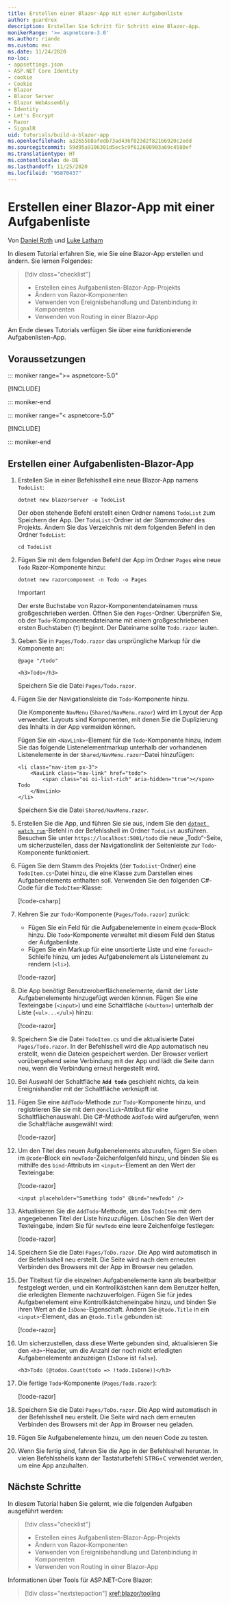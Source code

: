```yaml
---
title: Erstellen einer Blazor-App mit einer Aufgabenliste
author: guardrex
description: Erstellen Sie Schritt für Schritt eine Blazor-App.
monikerRange: '>= aspnetcore-3.0'
ms.author: riande
ms.custom: mvc
ms.date: 11/24/2020
no-loc:
- appsettings.json
- ASP.NET Core Identity
- cookie
- Cookie
- Blazor
- Blazor Server
- Blazor WebAssembly
- Identity
- Let's Encrypt
- Razor
- SignalR
uid: tutorials/build-a-blazor-app
ms.openlocfilehash: a32655b8afedb73ad436f023d2f821b6920c2edd
ms.sourcegitcommit: 59d95a9106301d5ec5c9f612600903a69c4580ef
ms.translationtype: HT
ms.contentlocale: de-DE
ms.lasthandoff: 11/25/2020
ms.locfileid: "95870437"
---
```

# <a name="build-a-no-locblazor-todo-list-app"></a>Erstellen einer Blazor-App mit einer Aufgabenliste

Von [Daniel Roth](https://github.com/danroth27) und [Luke Latham](https://github.com/guardrex)

In diesem Tutorial erfahren Sie, wie Sie eine Blazor-App erstellen und ändern. Sie lernen Folgendes:

> [!div class="checklist"]
> * Erstellen eines Aufgabenlisten-Blazor-App-Projekts
> * Ändern von Razor-Komponenten
> * Verwenden von Ereignisbehandlung und Datenbindung in Komponenten
> * Verwenden von Routing in einer Blazor-App

Am Ende dieses Tutorials verfügen Sie über eine funktionierende Aufgabenlisten-App.

## <a name="prerequisites"></a>Voraussetzungen

::: moniker range=">= aspnetcore-5.0"

[!INCLUDE[](~/includes/5.0-SDK.md)]

::: moniker-end

::: moniker range="< aspnetcore-5.0"

[!INCLUDE[](~/includes/3.1-SDK.md)]

::: moniker-end

## <a name="create-a-todo-list-no-locblazor-app"></a>Erstellen einer Aufgabenlisten-Blazor-App

1. Erstellen Sie in einer Befehlsshell eine neue Blazor-App namens `TodoList`:

   ```dotnetcli
   dotnet new blazorserver -o TodoList
   ```

   Der oben stehende Befehl erstellt einen Ordner namens `TodoList` zum Speichern der App. Der `TodoList`-Ordner ist der *Stammordner* des Projekts. Ändern Sie das Verzeichnis mit dem folgenden Befehl in den Ordner `TodoList`:

   ```dotnetcli
   cd TodoList
   ```

1. Fügen Sie mit dem folgenden Befehl der App im Ordner `Pages` eine neue `Todo` Razor-Komponente hinzu:

   ```dotnetcli
   dotnet new razorcomponent -n Todo -o Pages
   ```

   > [!IMPORTANT]
   > Der erste Buchstabe von Razor-Komponentendateinamen muss großgeschrieben werden. Öffnen Sie den `Pages`-Ordner. Überprüfen Sie, ob der `Todo`-Komponentendateiname mit einem großgeschriebenen ersten Buchstaben (`T`) beginnt. Der Dateiname sollte `Todo.razor` lauten.

1. Geben Sie in `Pages/Todo.razor` das ursprüngliche Markup für die Komponente an:

   ```razor
   @page "/todo"

   <h3>Todo</h3>
   ```

   Speichern Sie die Datei `Pages/Todo.razor`.

1. Fügen Sie der Navigationsleiste die `Todo`-Komponente hinzu.

   Die Komponente `NavMenu` (`Shared/NavMenu.razor`) wird im Layout der App verwendet. Layouts sind Komponenten, mit denen Sie die Duplizierung des Inhalts in der App vermeiden können.

   Fügen Sie ein `<NavLink>`-Element für die `Todo`-Komponente hinzu, indem Sie das folgende Listenelementmarkup unterhalb der vorhandenen Listenelemente in der `Shared/NavMenu.razor`-Datei hinzufügen:

   ```razor
   <li class="nav-item px-3">
       <NavLink class="nav-link" href="todo">
           <span class="oi oi-list-rich" aria-hidden="true"></span> Todo
       </NavLink>
   </li>
   ```

   Speichern Sie die Datei `Shared/NavMenu.razor`.

1. Erstellen Sie die App, und führen Sie sie aus, indem Sie den [`dotnet watch run`](/aspnet/core/tutorials/dotnet-watch)-Befehl in der Befehlsshell im Ordner `TodoList` ausführen. Besuchen Sie unter `https://localhost:5001/todo` die neue „Todo“-Seite, um sicherzustellen, dass der Navigationslink der Seitenleiste zur `Todo`-Komponente funktioniert.

1. Fügen Sie dem Stamm des Projekts (der `TodoList`-Ordner) eine `TodoItem.cs`-Datei hinzu, die eine Klasse zum Darstellen eines Aufgabenelements enthalten soll. Verwenden Sie den folgenden C#-Code für die `TodoItem`-Klasse:

   [!code-csharp[](build-a-blazor-app/samples_snapshot/TodoItem.cs)]

1. Kehren Sie zur `Todo`-Komponente (`Pages/Todo.razor`) zurück:

   * Fügen Sie ein Feld für die Aufgabenelemente in einem `@code`-Block hinzu. Die `Todo`-Komponente verwaltet mit diesem Feld den Status der Aufgabenliste.
   * Fügen Sie ein Markup für eine unsortierte Liste und eine `foreach`-Schleife hinzu, um jedes Aufgabenelement als Listenelement zu rendern (`<li>`).

   [!code-razor[](build-a-blazor-app/samples_snapshot/ToDo2.razor?highlight=5-10,12-14)]

1. Die App benötigt Benutzeroberflächenelemente, damit der Liste Aufgabenelemente hinzugefügt werden können. Fügen Sie eine Texteingabe (`<input>`) und eine Schaltfläche (`<button>`) unterhalb der Liste (`<ul>...</ul>`) hinzu:

   [!code-razor[](build-a-blazor-app/samples_snapshot/ToDo3.razor?highlight=12-13)]

1. Speichern Sie die Datei `TodoItem.cs` und die aktualisierte Datei `Pages/Todo.razor`. In der Befehlsshell wird die App automatisch neu erstellt, wenn die Dateien gespeichert werden. Der Browser verliert vorübergehend seine Verbindung mit der App und lädt die Seite dann neu, wenn die Verbindung erneut hergestellt wird.

1. Bei Auswahl der Schaltfläche **`Add todo`** geschieht nichts, da kein Ereignishandler mit der Schaltfläche verknüpft ist.

1. Fügen Sie eine `AddTodo`-Methode zur `Todo`-Komponente hinzu, und registrieren Sie sie mit dem `@onclick`-Attribut für eine Schaltflächenauswahl. Die C#-Methode `AddTodo` wird aufgerufen, wenn die Schaltfläche ausgewählt wird:

   [!code-razor[](build-a-blazor-app/samples_snapshot/ToDo4.razor?highlight=2,7-10)]

1. Um den Titel des neuen Aufgabenelements abzurufen, fügen Sie oben im `@code`-Block ein `newTodo`-Zeichenfolgenfeld hinzu, und binden Sie es mithilfe des `bind`-Attributs im `<input>`-Element an den Wert der Texteingabe:

   [!code-razor[](build-a-blazor-app/samples_snapshot/ToDo5.razor?highlight=2)]

   ```razor
   <input placeholder="Something todo" @bind="newTodo" />
   ```

1. Aktualisieren Sie die `AddTodo`-Methode, um das `TodoItem` mit dem angegebenen Titel der Liste hinzuzufügen. Löschen Sie den Wert der Texteingabe, indem Sie für `newTodo` eine leere Zeichenfolge festlegen:

   [!code-razor[](build-a-blazor-app/samples_snapshot/ToDo6.razor?highlight=19-26)]

1. Speichern Sie die Datei `Pages/ToDo.razor`. Die App wird automatisch in der Befehlsshell neu erstellt. Die Seite wird nach dem erneuten Verbinden des Browsers mit der App im Browser neu geladen.

1. Der Titeltext für die einzelnen Aufgabenelemente kann als bearbeitbar festgelegt werden, und ein Kontrollkästchen kann dem Benutzer helfen, die erledigten Elemente nachzuverfolgen. Fügen Sie für jedes Aufgabenelement eine Kontrollkästcheneingabe hinzu, und binden Sie ihren Wert an die `IsDone`-Eigenschaft. Ändern Sie `@todo.Title` in ein `<input>`-Element, das an `@todo.Title` gebunden ist:

   [!code-razor[](build-a-blazor-app/samples_snapshot/ToDo7.razor?highlight=5-6)]

1. Um sicherzustellen, dass diese Werte gebunden sind, aktualisieren Sie den `<h3>`-Header, um die Anzahl der noch nicht erledigten Aufgabenelemente anzuzeigen (`IsDone` ist `false`).

   ```razor
   <h3>Todo (@todos.Count(todo => !todo.IsDone))</h3>
   ```

1. Die fertige `Todo`-Komponente (`Pages/Todo.razor`):

   [!code-razor[](build-a-blazor-app/samples_snapshot/Todo1.razor)]

1. Speichern Sie die Datei `Pages/ToDo.razor`. Die App wird automatisch in der Befehlsshell neu erstellt. Die Seite wird nach dem erneuten Verbinden des Browsers mit der App im Browser neu geladen.

1. Fügen Sie Aufgabenelemente hinzu, um den neuen Code zu testen.

1. Wenn Sie fertig sind, fahren Sie die App in der Befehlsshell herunter. In vielen Befehlsshells kann der Tastaturbefehl <kbd>STRG</kbd>+<kbd>C</kbd> verwendet werden, um eine App anzuhalten.

## <a name="next-steps"></a>Nächste Schritte

In diesem Tutorial haben Sie gelernt, wie die folgenden Aufgaben ausgeführt werden:

> [!div class="checklist"]
> * Erstellen eines Aufgabenlisten-Blazor-App-Projekts
> * Ändern von Razor-Komponenten
> * Verwenden von Ereignisbehandlung und Datenbindung in Komponenten
> * Verwenden von Routing in einer Blazor-App

Informationen über Tools für ASP.NET-Core Blazor:

> [!div class="nextstepaction"]
> <xref:blazor/tooling>
